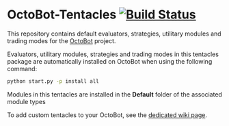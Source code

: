 # OctoBot-Tentacles [![Build Status](https://api.travis-ci.org/Drakkar-Software/OctoBot-Tentacles.svg?branch=master)](https://travis-ci.org/Drakkar-Software/OctoBot-Tentacles)
This repository contains default evaluators, strategies, utilitary modules and trading modes for the [OctoBot](https://github.com/Drakkar-Software/OctoBot) project.

Evaluators, utilitary modules, strategies and trading modes in this tentacles package are automatically installed on OctoBot when using the following command:
```bash
python start.py -p install all
```

Modules in this tentacles are installed in the **Default** folder of the associated module types

To add custom tentacles to your OctoBot, see the [dedicated wiki page](https://github.com/Drakkar-Software/OctoBot/wiki/Customize-your-OctoBot).
